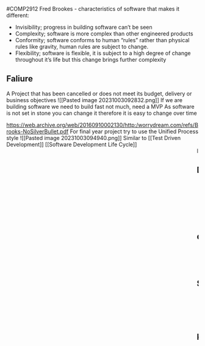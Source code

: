 #COMP2912
Fred Brookes - characteristics of software that makes it different:
- Invisibility; progress in building software can’t be seen
- Complexity; software is more complex than other engineered products
- Conformity; software conforms to human “rules” rather than physical rules like gravity, human rules are subject to change.
- Flexibility; software is flexible, it is subject to a high degree of change throughout it’s life but this change brings further complexity

## Faliure
A Project that has been cancelled or does not meet its budget, delivery or business objectives
![[Pasted image 20231003092832.png]]
If we are building software we need to build fast not much, need a MVP
As software is not set in stone you can change it therefore it is easy to change over time

https://web.archive.org/web/20160910002130/http:/worrydream.com/refs/Brooks-NoSilverBullet.pdf
For final year project try to use the Unified Process style
![[Pasted image 20231003094940.png]]
Similar to [[Test Driven Development]] 
[[Software Development Life Cycle]]
<marquee>I LOVE AGILE  </marguee>
## Disciplined Agile Development
- DAD is the most recent form of the unified process
- 4 Phases of a Unified Process Project
	1. Inception
	2. Elaboration
	3. Construction
	4. Transition

## eXtreme Programming
- New versions built several times a day
- Increments delivered every 2 weeks
- All tests must be run for every build and is only accepted if all tests run correctly

## Scrum
- Comes from rugby
- Sprints are 2-4 weeks
- Has a product backlog which in each sprint you decide which problem needs to be solved
- No more than 7 in a team (8 should be 2 teams of 4)

## Kanban
- For 5 year olds
- Have Backlog, To-do, Doing, Done
- Can work alongside scrum
